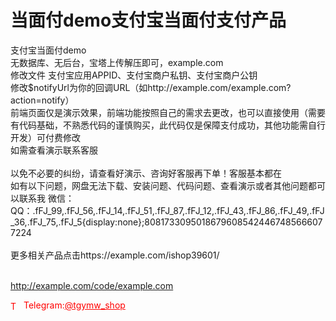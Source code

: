 # 当面付demo支付宝当面付支付产品

支付宝当面付demo<br>无数据库、无后台，宝塔上传解压即可，example.com<br>修改文件 支付宝应用APPID、支付宝商户私钥、支付宝商户公钥<br>修改$notifyUrl为你的回调URL（如http://example.com/example.com?action=notify）<br>前端页面仅是演示效果，前端功能按照自己的需求去更改，也可以直接使用（需要有代码基础，不熟悉代码的谨慎购买，此代码仅是保障支付成功，其他功能需自行开发）可付费修改<br>如需查看演示联系客服<br><br>以免不必要的纠纷，请查看好演示、咨询好客服再下单！客服基本都在<br>如有以下问题，网盘无法下载、安装问题、代码问题、查看演示或者其他问题都可以联系我 微信： QQ：.fFJ_99,.fFJ_56,.fFJ_14,.fFJ_51,.fFJ_87,.fFJ_12,.fFJ_43,.fFJ_86,.fFJ_49,.fFJ_36,.fFJ_75,.fFJ_5{display:none};80817330950186796085424467485666077224<br><br>更多相关产品点击https://example.com/ishop39601/<br><br>

http://example.com/code/example.com







<p style="color: red;"><img src="https://cdn-icons-png.flaticon.com/512/2111/2111646.png" alt="Telegram Icon" style="width: 16px; vertical-align: middle; margin-right: 5px;">Telegram:<a href="https://t.me/tgymw_shop" style="color: red;">@tgymw_shop</a></p>
